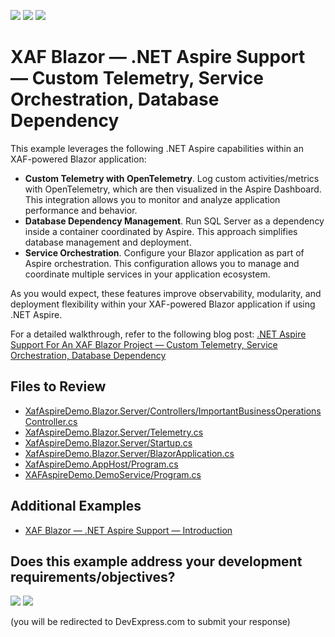 <!-- default badges list -->
[![](https://img.shields.io/badge/Open_in_DevExpress_Support_Center-FF7200?style=flat-square&logo=DevExpress&logoColor=white)](https://supportcenter.devexpress.com/ticket/details/T1290233)
[![](https://img.shields.io/badge/📖_How_to_use_DevExpress_Examples-e9f6fc?style=flat-square)](https://docs.devexpress.com/GeneralInformation/403183)
[![](https://img.shields.io/badge/💬_Leave_Feedback-feecdd?style=flat-square)](#does-this-example-address-your-development-requirementsobjectives)
<!-- default badges end -->
# XAF Blazor — .NET Aspire Support — Custom Telemetry, Service Orchestration, Database Dependency

This example leverages the following .NET Aspire capabilities within an XAF-powered Blazor application:

* **Custom Telemetry with OpenTelemetry**. Log custom activities/metrics with OpenTelemetry, which are then visualized in the Aspire Dashboard. This integration allows you to monitor and analyze application performance and behavior.
* **Database Dependency Management**. Run SQL Server as a dependency inside a container coordinated by Aspire. This approach simplifies database management and deployment.
* **Service Orchestration**. Configure your Blazor application as part of Aspire orchestration. This configuration allows you to manage and coordinate multiple services in your application ecosystem.

As you would expect, these features improve observability, modularity, and deployment flexibility within your XAF-powered Blazor application if using .NET Aspire.

For a detailed walkthrough, refer to the following blog post: [.NET Aspire Support For An XAF Blazor Project — Custom Telemetry, Service Orchestration, Database Dependency](https://community.devexpress.com/Blogs/news/archive/2025/04/21/net-aspire-xaf-blazor-custom-telemetry-service-orchestration-database-dependency.aspx)

## Files to Review

- [XafAspireDemo.Blazor.Server/Controllers/ImportantBusinessOperationsController.cs](CS/XafAspireDemo.Blazor.Server/Controllers/ImportantBusinessOperationsController.cs)
- [XafAspireDemo.Blazor.Server/Telemetry.cs](CS/XafAspireDemo.Blazor.Server/Telemetry.cs)
- [XafAspireDemo.Blazor.Server/Startup.cs](CS/XafAspireDemo.Blazor.Server/Startup.cs)
- [XafAspireDemo.Blazor.Server/BlazorApplication.cs](CS/XafAspireDemo.Blazor.Server/BlazorApplication.cs)
- [XafAspireDemo.AppHost/Program.cs](CS/XafAspireDemo.AppHost/Program.cs)
- [XAFAspireDemo.DemoService/Program.cs](CS/XAFAspireDemo.DemoService/Program.cs)

## Additional Examples

- [XAF Blazor — .NET Aspire Support — Introduction](https://github.com/DevExpress-Examples/xaf-blazor-aspire-support)

<!-- feedback -->
## Does this example address your development requirements/objectives?

[<img src="https://www.devexpress.com/support/examples/i/yes-button.svg"/>](https://www.devexpress.com/support/examples/survey.xml?utm_source=github&utm_campaign=xaf-blazor-aspire-advanced&~~~was_helpful=yes) [<img src="https://www.devexpress.com/support/examples/i/no-button.svg"/>](https://www.devexpress.com/support/examples/survey.xml?utm_source=github&utm_campaign=xaf-blazor-aspire-advanced&~~~was_helpful=no)

(you will be redirected to DevExpress.com to submit your response)
<!-- feedback end -->
